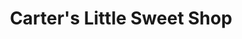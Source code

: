 ---
title: "Carter's Little Sweet Shop"
url: /waterford/carters-little-sweet-shop/
shop: confectionery
---